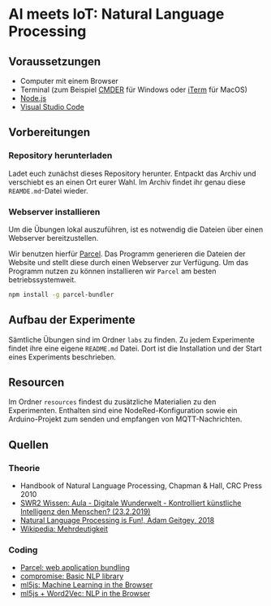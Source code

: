 # AI meets IoT: Natural Language Processing

## Voraussetzungen

- Computer mit einem Browser
- Terminal (zum Beispiel [CMDER](http://cmder.net) für Windows oder [iTerm](https://www.iterm2.com) für MacOS)
- [Node.js](http://nodejs.org)
- [Visual Studio Code](https://code.visualstudio.com)

## Vorbereitungen

### Repository herunterladen

Ladet euch zunächst dieses Repository herunter. Entpackt das Archiv und verschiebt es an einen Ort eurer Wahl. Im Archiv findet ihr genau diese `REAMDE.md`-Datei wieder.

### Webserver installieren

Um die Übungen lokal auszuführen, ist es notwendig die Dateien über einen Webserver bereitzustellen.

Wir benutzen hierfür [Parcel](https://parceljs.org). Das Programm generieren die Dateien der Website und stellt diese durch einen Webserver zur Verfügung. Um das Programm nutzen zu können installieren wir `Parcel` am besten betriebssystemweit.

```bash
npm install -g parcel-bundler
```

## Aufbau der Experimente

Sämtliche Übungen sind im Ordner `labs` zu finden. Zu jedem Experimente findet ihre eine eigene `README.md` Datei.
Dort ist die Installation und der Start eines Experiments beschrieben.

## Resourcen

Im Ordner `resources` findest du zusätzliche Materialien zu den Experimenten.
Enthalten sind eine NodeRed-Konfiguration sowie ein Arduino-Projekt zum senden und empfangen von MQTT-Nachrichten.

## Quellen

### Theorie

- Handbook of Natural Language Processing, Chapman & Hall, CRC Press 2010
- [SWR2 Wissen: Aula - Digitale Wunderwelt - Kontrolliert künstliche Intelligenz den Menschen? (23.2.2019)](https://itunes.apple.com/de/podcast/swr2-wissen/id104913043?mt=2&i=1000430467096)
- [Natural Language Processing is Fun!, Adam Geitgey, 2018](https://medium.com/@ageitgey/natural-language-processing-is-fun-9a0bff37854e)
- [Wikipedia: Mehrdeutigkeit](https://de.wikipedia.org/wiki/Mehrdeutigkeit#Mehrdeutigkeit_lexikalischer_Zeichen)

### Coding

- [Parcel: web application bundling](https://parceljs.org)
- [compromise: Basic NLP library](https://compromise.cool)
- [ml5js: Machine Learning in the Browser](https://ml5js.org)
- [ml5js + Word2Vec: NLP in the Browser](https://ml5js.org/docs/word2vec-example)

